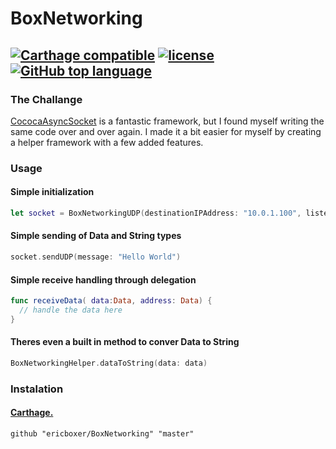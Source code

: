 # BoxNetworking
[![Carthage compatible](https://img.shields.io/badge/Carthage-compatible-4BC51D.svg?style=flat)](https://github.com/Carthage/Carthage) [![license](https://img.shields.io/github/license/mashape/apistatus.svg)]()[![GitHub top language](https://img.shields.io/github/languages/top/badges/shields.svg)]()
---

### The Challange
[CococaAsyncSocket](https://github.com/robbiehanson/CocoaAsyncSocket) is a fantastic framework, but I found myself writing the same code over and over again.
I made it a bit easier for myself by creating a helper framework with a few added features.

### Usage
#### Simple initialization
```swift
let socket = BoxNetworkingUDP(destinationIPAddress: "10.0.1.100", listenPort: 5005, sourcePort: 5006)
```

#### Simple sending of Data and String types
```swift
socket.sendUDP(message: "Hello World")
```

#### Simple receive handling through delegation
```swift
func receiveData( data:Data, address: Data) {
  // handle the data here
}
```

#### Theres even a built in method to conver Data to String
```swift
BoxNetworkingHelper.dataToString(data: data)
```

### Instalation
#### [Carthage.](https://github.com/Carthage/Carthage)
```
github "ericboxer/BoxNetworking" "master"
```

